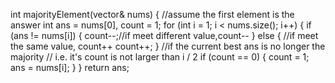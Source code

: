 int majorityElement(vector<int>& nums) {
//assume the first element is the answer
int ans = nums[0], count = 1;
for (int i = 1; i < nums.size(); i++) {
if (ans != nums[i]) {
count--;//if meet different value,count--
} else { //if meet the same value, count++
count++;
}
//if the current best ans is no longer the majority
// i.e. it's count is not larger than i / 2
if (count == 0) {
count = 1;
ans = nums[i];
}
}
return ans;
​